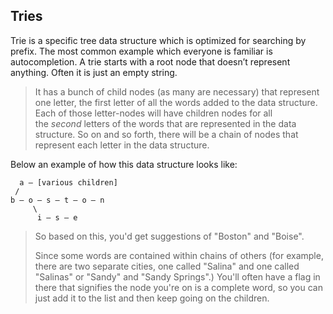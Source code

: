 ## Tries

Trie is a specific tree data structure which is optimized for searching by prefix. The most common example which everyone is familiar is autocompletion. A trie starts with a root node that doesn’t represent anything. Often it is just an empty string.

> It has a bunch of child nodes (as many are necessary) that represent one letter, the first letter of all the words added to the data structure. Each of those letter-nodes will have children nodes for all the *second* letters of the words that are represented in the data structure. So on and so forth, there will be a chain of nodes that represent each letter in the data structure.
>

Below an example of how this data structure looks like:

```plaintext
  a – [various children]
 /
b – o – s – t – o – n
     \
      i – s – e
```

> So based on this, you'd get suggestions of "Boston" and "Boise".
>
>
> Since some words are contained within chains of others (for example, there are two separate cities, one called "Salina" and one called "Salinas" or "Sandy" and "Sandy Springs".) You'll often have a flag in there that signifies the node you're on is a complete word, so you can just add it to the list and then keep going on the children.
>
